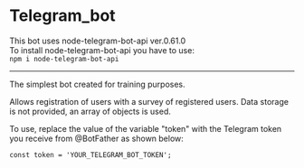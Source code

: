 # Telegram_bot

This bot uses node-telegram-bot-api ver.0.61.0  
To install node-telegram-bot-api you have to use:  
`npm i node-telegram-bot-api`

---

The simplest bot created for training purposes.

Allows registration of users with a survey of registered users. Data storage is not provided, an array of objects is used.

To use, replace the value of the variable "token" with the Telegram token you receive from @BotFather as shown below:

```
const token = 'YOUR_TELEGRAM_BOT_TOKEN';
```
